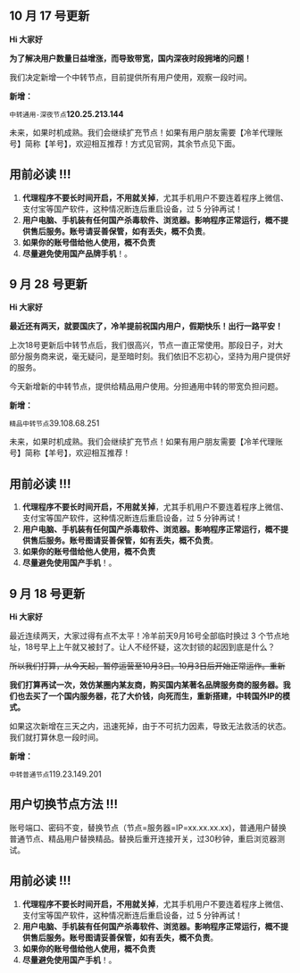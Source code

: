 ## 10 月 17 号更新

**Hi 大家好**

 **为了解决用户数量日益增涨，而导致带宽，国内深夜时段拥堵的问题！**

我们决定新增一个中转节点，目前提供所有用户使用，观察一段时间。

 **新增：**

 `中转通用-深夜节点`**120.25.213.144** 

未来，如果时机成熟。我们会继续扩充节点！如果有用户朋友需要【冷羊代理账号】简称【羊号】，欢迎相互推荐！方式见官网，其余节点见下面。

## 用前必读 !!!

1. **代理程序不要长时间开启，不用就关掉**，尤其手机用户不要连着程序上微信、支付宝等国产软件，这种情况断连后重启设备，过 5 分钟再试！
2. **用户电脑、手机装有任何国产杀毒软件、浏览器。影响程序正常运行，概不提供售后服务。账号请妥善保管，如有丢失，概不负责**。
3. **如果你的账号借给他人使用，概不负责**
4. **尽量避免使用国产品牌手机**！。

## 9 月 28 号更新

**Hi 大家好**

 **最近还有两天，就要国庆了，冷羊提前祝国内用户，假期快乐！出行一路平安！**

上次18号更新后中转节点后，我们很高兴，节点一直正常使用。那段日子，对大部分服务商来说，毫无疑问，是至暗时刻。我们依旧不忘初心，坚持为用户提供好的服务。

今天新增新的中转节点，提供给精品用户使用。分担通用中转的带宽负担问题。

 **新增：**

 `精品中转节点`39.108.68.251

未来，如果时机成熟。我们会继续扩充节点！如果有用户朋友需要【冷羊代理账号】简称【羊号】，欢迎相互推荐！

## 用前必读 !!!

1. **代理程序不要长时间开启，不用就关掉**，尤其手机用户不要连着程序上微信、支付宝等国产软件，这种情况断连后重启设备，过 5 分钟再试！
2. **用户电脑、手机装有任何国产杀毒软件、浏览器。影响程序正常运行，概不提供售后服务。账号图请妥善保管，如有丢失，概不负责**。
3. **如果你的账号借给他人使用，概不负责**
4. **尽量避免使用国产手机**！。



## 9 月 18 号更新

**Hi 大家好**

 最近连续两天，大家过得有点不太平！冷羊前天9月16号全部临时换过 3 个节点地址，18号早上上午就又被封了。让人不经怀疑，这次封锁的起因到底是什么？

~~所以我们打算，从今天起，暂停运营至10月3日。10月3日后开始正常运作。重新~~

**我们打算再试一次，效仿某圈内某友商，购买国内某著名品牌服务商的服务器。我们也去买了一个国内服务器，花了大价钱，向死而生，重新搭建，中转国外IP的模式。**

 如果这次新增在三天之内，迅速死掉，由于不可抗力因素，导致无法救活的状态。我们就打算休息一段时间。

 **新增：**

 `中转普通节点`119.23.149.201

## 用户切换节点方法 !!!

账号端口、密码不变，替换节点（节点=服务器=IP=xx.xx.xx.xx)，普通用户替换普通节点、精品用户替换精品。替换后重开连接开关，过30秒钟，重启浏览器测试。

## 用前必读 !!!

1. **代理程序不要长时间开启，不用就关掉**，尤其手机用户不要连着程序上微信、支付宝等国产软件，这种情况断连后重启设备，过 5 分钟再试！
2. **用户电脑、手机装有任何国产杀毒软件、浏览器。影响程序正常运行，概不提供售后服务。账号图请妥善保管，如有丢失，概不负责**。
3. **如果你的账号借给他人使用，概不负责**
4. **尽量避免使用国产手机**！。
